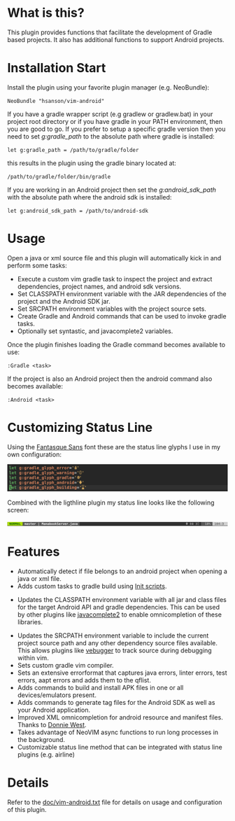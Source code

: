 # What is this?

This plugin provides functions that facilitate the development of Gradle based projects. It also has additional functions to support Android projects.

# Installation Start

Install the plugin using your favorite plugin manager (e.g. NeoBundle):

    NeoBundle "hsanson/vim-android"

If you have a gradle wrapper script (e.g gradlew or gradlew.bat) in your project root directory or if you have gradle in your PATH environment, then you are good to go. If you prefer to setup a specific gradle version then you need to set *g:gradle_path* to the absolute path where gradle is installed:

    let g:gradle_path = /path/to/gradle/folder

this results in the plugin using the gradle binary located at:

    /path/to/gradle/folder/bin/gradle

If you are working in an Android project then set the *g:android_sdk_path*  with the absolute path where the android sdk is installed:

    let g:android_sdk_path = /path/to/android-sdk

# Usage

Open a java or xml source file and this plugin will automatically kick in and perform some tasks:

 - Execute a custom vim gradle task to inspect the project and extract dependencies, project names, and android sdk versions.
 - Set CLASSPATH environment variable with the JAR dependencies of the project and the Android SDK jar.
 - Set SRCPATH environment variables with the project source sets.
 - Create Gradle and Android commands that can be used to invoke gradle tasks.
 - Optionally set syntastic, and javacomplete2 variables.

Once the plugin finishes loading the Gradle command becomes available to use:

    :Gradle <task>

If the project is also an Android project then the android command also becomes available:

    :Android <task>

# Customizing Status Line

Using the [Fantasque Sans](https://github.com/belluzj/fantasque-sans) font these are the status line glyphs I use in my own configuration:

![Configuration](/img/vim-android-conf.png?raw=true "Configuration")

Combined with the ligthline plugin my status line looks like the following screen:

![Lightline Status](/img/vim-android-status.png?raw=true "Lightline Status Line")

# Features

 - Automatically detect if file belongs to an android project when opening a java or xml file.
 - Adds custom tasks to gradle build using [Init scripts](https://docs.gradle.org/current/userguide/init_scripts.html).
 * Updates the CLASSPATH environment variable with all jar and class files for the target Android API and gradle dependencies. This can be used by other plugins like [javacomplete2](https://github.com/artur-shaik/vim-javacomplete2) to enable omnicompletion of these libraries.
 - Updates the SRCPATH environment variable to include the current project source path and any other dependency source files available. This allows plugins like [vebugger](https://github.com/idanarye/vim-vebugger) to track source during debugging within vim.
 - Sets custom gradle vim compiler.
 - Sets an extensive errorformat that captures java errors, linter errors, test errors, aapt errors and adds them to the qflist.
 - Adds commands to build and install APK files in one or all devices/emulators present.
 - Adds commands to generate tag files for the Android SDK as well as your Android application.
 - Improved XML omnicompletion for android resource and manifest files. Thanks to [Donnie West](https://github.com/DonnieWest).
 - Takes advantage of NeoVIM async functions to run long processes in the background.
 - Customizable status line method that can be integrated with status line plugins (e.g. airline)

# Details

Refer to the [doc/vim-android.txt](doc/vim-android.txt) file for details on usage and configuration of this plugin.
